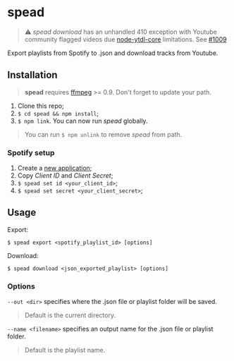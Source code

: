 # spead
> ⚠️ *spead download* has an unhandled 410 exception with Youtube community flagged videos due [node-ytdl-core](https://github.com/fent/node-ytdl-core) limitations. See [#1009](https://github.com/fent/node-ytdl-core/issues/1009)
>
Export playlists from Spotify to .json and download tracks from Youtube.

## Installation
> **spead** requires [ffmpeg](https://ffmpeg.org/download.html) >= 0.9.
> Don't forget to update your path.

1. Clone this repo; 
2. ```$ cd spead && npm install```;
3. ```$ npm link```. You can now run *spead* globally.
> You can run ```$ npm unlink``` to remove *spead* from path.

### Spotify setup
1. Create a [new application](https://developer.spotify.com/dashboard/applications);
2. Copy *Client ID* and *Client Secret*;
3. ```$ spead set id <your_client_id>```;
4. ```$ spead set secret <your_client_secret>```;

## Usage
Export:
```
$ spead export <spotify_playlist_id> [options]
```

Download:
```
$ spead download <json_exported_playlist> [options]
```


### Options

```--out <dir>``` specifies where the .json file or playlist folder will be saved.
> Default is the current directory.


```--name <filename>``` specifies an output name for the .json file or playlist folder.
> Default is the playlist name.
